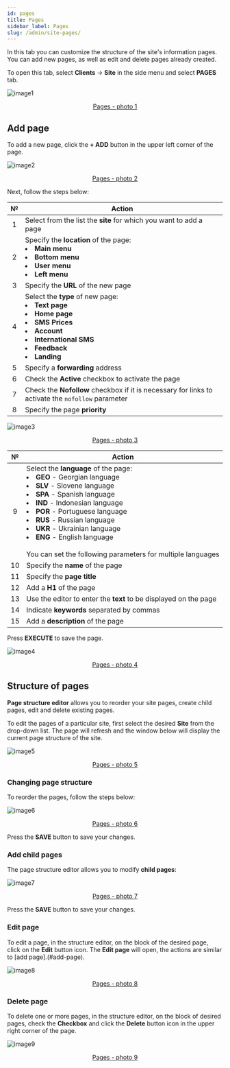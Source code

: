 ```yaml
---
id: pages
title: Pages
sidebar_label: Pages
slug: /admin/site-pages/
---
```


In this tab you can customize the structure of the site's information pages. You can add new pages, as well as edit and delete pages already created.

To open this tab, select **Clients** → **Site** in the side menu and select **PAGES** tab.

![image1](/img/en/admin_site_pages/image1.png "Pages") <center><u>Pages - photo 1</u></center>

## Add page

To add a new page, click the **+ ADD** button in the upper left corner of the page.

![image2](/img/en/admin_site_pages/image2.png "Pages") <center><u>Pages - photo 2</u></center>

Next, follow the steps below:

|  №  | Action |
| :-: | ------ |
| 1 | Select from the list the **site** for which you want to add a page |
| 2 | Specify the **location** of the page: <li>**Main menu**</li><li>**Bottom menu**</li><li>**User menu**</li><li>**Left menu**</li> |
| 3 | Specify the **URL** of the new page |
| 4 | Select the **type** of new page: <li>**Text page**</li><li>**Home page**</li><li>**SMS Prices**</li><li>**Account**</li><li>**International SMS**</li><li>**Feedback**</li><li>**Landing**</li> |
| 5 | Specify a **forwarding** address |
| 6 | Check the **Active** checkbox to activate the page |
| 7 | Check the **Nofollow** checkbox if it is necessary for links to activate the `nofollow` parameter |
| 8 | Specify the page **priority** |

![image3](/img/en/admin_site_pages/image3.png "Pages") <center><u>Pages - photo 3</u></center>

|  №  | Action |
| :-: | ------ |
| 9 | Select the **language** of the page: <li>**GEO** - Georgian language</li><li>**SLV** - Slovene language</li><li>**SPA** - Spanish language</li><li>**IND** - Indonesian language</li><li>**POR** - Portuguese language</li><li>**RUS** - Russian language</li><li>**UKR** - Ukrainian language</li><li>**ENG** - English language</li> <br/> You can set the following parameters for multiple languages |
| 10 | Specify the **name** of the page |
| 11 | Specify the **page title** |
| 12 | Add a **H1** of the page |
| 13 | Use the editor to enter the **text** to be displayed on the page |
| 14 | Indicate **keywords** separated by commas |
| 15 | Add a **description** of the page |

Press **EXECUTE** to save the page.

![image4](/img/en/admin_site_pages/image4.png "Pages") <center><u>Pages - photo 4</u></center>

## Structure of pages

**Page structure editor** allows you to reorder your site pages, create child pages, edit and delete existing pages.

To edit the pages of a particular site, first select the desired **Site** from the drop-down list. The page will refresh and the window below will display the current page structure of the site.

![image5](/img/en/admin_site_pages/image5.png "Pages") <center><u>Pages - photo 5</u></center>

### Changing page structure

To reorder the pages, follow the steps below:

![image6](/img/en/admin_site_pages/image6.gif "Pages") <center><u>Pages - photo 6</u></center>

Press the **SAVE** button to save your changes.

### Add child pages

The page structure editor allows you to modify **child pages**:

![image7](/img/en/admin_site_pages/image7.gif "Pages") <center><u>Pages - photo 7</u></center>

Press the **SAVE** button to save your changes.

### Edit page

To edit a page, in the structure editor, on the block of the desired page, click on the **Edit** button icon. The **Edit page** will open, the actions are similar to [add page].(#add-page).

![image8](/img/en/admin_site_pages/image8.png "Pages") <center><u>Pages - photo 8</u></center>

### Delete page

To delete one or more pages, in the structure editor, on the block of desired pages, check the **Checkbox** and click the **Delete** button icon in the upper right corner of the page.

![image9](/img/en/admin_site_pages/image9.png "Pages") <center><u>Pages - photo 9</u></center>
